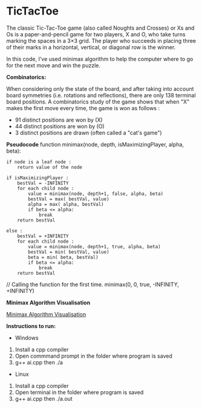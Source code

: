 
# TicTacToe

The classic Tic-Tac-Toe game (also called Noughts and Crosses) or Xs and Os is a paper-and-pencil game for two players, X and O, who take turns marking the spaces in a 3×3 grid. The player who succeeds in placing three of their marks in a horizontal, vertical, or diagonal row is the winner.

In this code, I've used minimax algorithm to help the computer where to go for the next move and win the puzzle.


 **Combinatorics:** 

When considering only the state of the board, and after taking into account board symmetries (i.e. rotations and reflections), there are only 138 terminal board positions. A combinatorics study of the game shows that when "X" makes the first move every time, the game is won as follows :

* 91 distinct positions are won by (X)
* 44 distinct positions are won by (O)
* 3 distinct positions are drawn (often called a "cat's game")

**Pseudocode**
function minimax(node, depth, isMaximizingPlayer, alpha, beta):

    if node is a leaf node :
        return value of the node
    
    if isMaximizingPlayer :
        bestVal = -INFINITY 
        for each child node :
            value = minimax(node, depth+1, false, alpha, beta)
            bestVal = max( bestVal, value) 
            alpha = max( alpha, bestVal)
            if beta <= alpha:
                break
        return bestVal

    else :
        bestVal = +INFINITY 
        for each child node :
            value = minimax(node, depth+1, true, alpha, beta)
            bestVal = min( bestVal, value) 
            beta = min( beta, bestVal)
            if beta <= alpha:
                break
        return bestVal
        
// Calling the function for the first time.
minimax(0, 0, true, -INFINITY, +INFINITY)

**Minimax Algorithm Visualisation**

[Minimax Algorithm Visualisation](https://github.com/Jawaharlal06/TicTacToe/blob/main/MiniMax-algorithm.png)

**Instructions to run:**

* Windows
1. Install a cpp compiler
2. Open commmand prompt in the folder where program is saved
3. g++ ai.cpp then ./a
* Linux
1. Install a cpp compiler
2. Open terminal in the folder where program is saved
3. g++ ai.cpp then ./a.out

